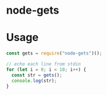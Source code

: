 # node-gets

# Usage

```js
const gets = require("node-gets")();

// echo each line from stdin
for (let i = 0; i < 10; i++) {
  const str = gets();
  console.log(str);
}
```
